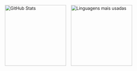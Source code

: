 <div style="display: flex; justify-content: center; flex-wrap: wrap; gap: 16px;">
  <img src="https://github-readme-stats.vercel.app/api?username=Lucas-O-S&show_icons=true&theme=transparent" alt="GitHub Stats" style="height: 200px;" />
  <img src="https://github-readme-stats.vercel.app/api/top-langs/?username=Lucas-O-S&layout=compact&theme=transparent" alt="Linguagens mais usadas" style="height: 200px;" />
</div>
